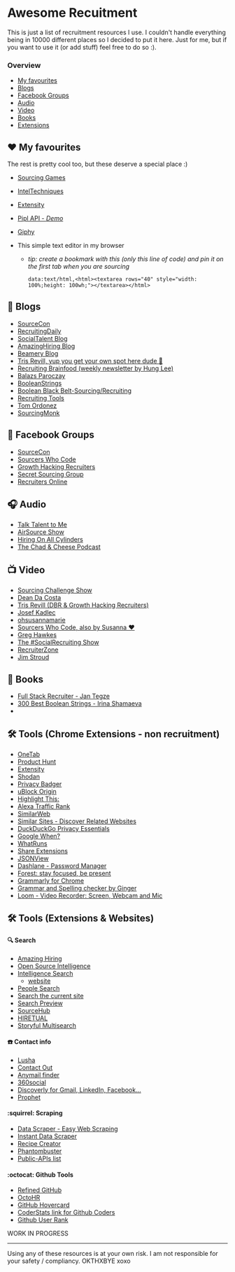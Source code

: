  # Awesome Recuitment

This is just a list of recruitment resources I use. I couldn't handle everything being in 10000 different places so I decided to put it here. Just for me, but if you want to use it (or add stuff) feel free to do so :).

### Overview
- [My favourites](https://github.com/Sjamilla/awesome-recruitment#%EF%B8%8F-my-favourites)
- [Blogs](https://github.com/Sjamilla/awesome-recruitment#-blogs)
- [Facebook Groups](https://github.com/Sjamilla/awesome-recruitment#-facebook-groups)
- [Audio](https://github.com/Sjamilla/awesome-recruitment#-audio)
- [Video](https://github.com/Sjamilla/awesome-recruitment#-video)
- [Books](https://github.com/Sjamilla/awesome-recruitment#-books)
- [Extensions](https://github.com/Sjamilla/awesome-recruitment#%EF%B8%8F-tools-chrome-extensions---non-recruitment)

## ❤️ My favourites
The rest is pretty cool too, but these deserve a special place :)
- [Sourcing Games](http://sourcing.games/)
- [IntelTechniques](https://inteltechniques.com/menu.html)
- [Extensity](https://chrome.google.com/webstore/detail/extensity/jjmflmamggggndanpgfnpelongoepncg)
- [Pipl API - _*Demo*_](https://pipl.com/api/demo)
- [Giphy](https://giphy.com/)

- This simple text editor in my browser
  - *tip: create a bookmark with this (only this line of code) and pin it on the first tab when you are sourcing*

      ```data:text/html,<html><textarea rows="40" style="width: 100%;height: 100wh;"></textarea></html>```

## 📓 Blogs
- [SourceCon](https://www.sourcecon.com/)
- [RecruitingDaily](https://recruitingdaily.com/)
- [SocialTalent Blog](https://www.socialtalent.com/blog)
- [AmazingHiring Blog](https://amazinghiring.com/blog/)
- [Beamery Blog](https://blog.beamery.com/)
- [Tris Revill, yup you get your own spot here dude 🖖](https://trisrevill.com/)
- [Recruiting Brainfood (weekly newsletter by Hung Lee)](http://www.recruitingbrainfood.com/)
- [Balazs Paroczay](https://thebalazs.com/)
- [BooleanStrings](http://booleanstrings.com/)
- [Boolean Black Belt-Sourcing/Recruiting](http://booleanblackbelt.com/)
- [Recruiting Tools](https://recruitingtools.com/)
- [Tom Ordonez](https://www.tomordonez.com/)
- [SourcingMonk](https://www.sourcingmonk.com/)

## 💬 Facebook Groups
- [SourceCon](https://www.facebook.com/groups/151466298380729/)
- [Sourcers Who Code](https://www.facebook.com/groups/SourcersWhoCode/)
- [Growth Hacking Recruiters](https://www.facebook.com/groups/GrowthHackingRecruiters/about/)
- [Secret Sourcing Group](https://www.facebook.com/groups/secret.sourcing/)
- [Recruiters Online](https://www.facebook.com/groups/recruitersonline/)

## 🎧 Audio
- [Talk Talent to Me](http://www.talktalenttome.com/)
- [AirSource Show](https://soundcloud.com/airsourceshow)
- [Hiring On All Cylinders](http://www.hiringonallcylinders.com/)
- [The Chad & Cheese Podcast](https://www.chadcheese.com/)


## 📺 Video
- [Sourcing Challenge Show](https://www.youtube.com/channel/UC87fpOVpZz7iQLer1rgti4w/videos)
- [Dean Da Costa](https://www.youtube.com/user/star4343/videos)
- [Tris Revill (DBR & Growth Hacking Recruiters)](https://www.youtube.com/channel/UCfSV1eDqGhSsJ_UaRnnCuOA/videos)
- [Josef Kadlec](https://www.youtube.com/user/josefkadlec/videos)
- [ohsusannamarie](https://www.youtube.com/channel/UCMENmamzULqh7WHzNRdd0dQ/videos)
- [Sourcers Who Code, also by Susanna ❤️](https://www.youtube.com/playlist?list=PLh9V7buk0vuDxX9G_acEyuZ4VVMa7b51v)
- [Greg Hawkes](https://www.youtube.com/channel/UC4uSR-TuXuq6LuAJje3wIlQ/videos)
- [The #SocialRecruiting Show](https://www.thesearchologist.com/social-media-recruitment-training/blog/)
- [RecruiterZone](https://www.crowdcast.io/recruiterzone)
- [Jim Stroud](https://www.youtube.com/user/jimstroud/videos)

## 📖 Books
- [Full Stack Recruiter - Jan Tegze](https://www.amazon.com/Full-Stack-Recruiter-Modern-Recruiters/dp/1976130735)
- [300 Best Boolean Strings - Irina Shamaeva](https://booleanbook.com/)
-


## 🛠️ Tools (Chrome Extensions - non recruitment)
- [OneTab](https://chrome.google.com/webstore/detail/onetab/chphlpgkkbolifaimnlloiipkdnihall)
- [Product Hunt](https://chrome.google.com/webstore/detail/product-hunt/likjafohlgffamccflcidmedfongmkee)
- [Extensity](https://chrome.google.com/webstore/detail/extensity/jjmflmamggggndanpgfnpelongoepncg)
- [Shodan](https://chrome.google.com/webstore/detail/shodan/jjalcfnidlmpjhdfepjhjbhnhkbgleap)
- [Privacy Badger](https://chrome.google.com/webstore/detail/privacy-badger/pkehgijcmpdhfbdbbnkijodmdjhbjlgp)
- [uBlock Origin](https://chrome.google.com/webstore/detail/cjpalhdlnbpafiamejdnhcphjbkeiagm)
- [Highlight This:](https://chrome.google.com/webstore/detail/highlight-this-finds-and/fgmbnmjmbjenlhbefngfibmjkpbcljaj)
- [Alexa Traffic Rank](https://chrome.google.com/webstore/detail/alexa-traffic-rank/cknebhggccemgcnbidipinkifmmegdel?hl=en)
- [SimilarWeb](https://chrome.google.com/webstore/detail/similarweb-traffic-rank-w/hoklmmgfnpapgjgcpechhaamimifchmp)
- [Similar Sites - Discover Related Websites](https://chrome.google.com/webstore/detail/necpbmbhhdiplmfhmjicabdeighkndkn)
- [DuckDuckGo Privacy Essentials
](https://chrome.google.com/webstore/detail/duckduckgo-privacy-essent/bkdgflcldnnnapblkhphbgpggdiikppg)
- [Google When?](https://chrome.google.com/webstore/detail/google-when/dgafcidlgmbcehokgdeghmfnbpbfhihh
)
- [WhatRuns](https://chrome.google.com/webstore/detail/cmkdbmfndkfgebldhnkbfhlneefdaaip)
- [Share Extensions](https://chrome.google.com/webstore/detail/chdafcbnfkfenoeejpaeenpdamhmalhe)
- [JSONView](https://chrome.google.com/webstore/detail/chklaanhfefbnpoihckbnefhakgolnmc)
- [Dashlane - Password Manager](https://chrome.google.com/webstore/detail/fdjamakpfbbddfjaooikfcpapjohcfmg)
- [Forest: stay focused, be present](https://chrome.google.com/webstore/detail/kjacjjdnoddnpbbcjilcajfhhbdhkpgk)
- [Grammarly for Chrome](https://chrome.google.com/webstore/detail/kbfnbcaeplbcioakkpcpgfkobkghlhen)
- [Grammar and Spelling checker by Ginger](https://chrome.google.com/webstore/detail/kdfieneakcjfaiglcfcgkidlkmlijjnh)
- [Loom - Video Recorder: Screen, Webcam and Mic](https://chrome.google.com/webstore/detail/liecbddmkiiihnedobmlmillhodjkdmb)




## 🛠️ Tools (Extensions & Websites)

#### 🔍 Search
- [Amazing Hiring](https://chrome.google.com/webstore/detail/amazinghiring/didkfdopbffjkpolefhpcjkohcpalicd?hl=en)
- [Open Source Intelligence](https://chrome.google.com/webstore/detail/open-source-intelligence/bclnaepfegjimpinlmgnipebbknlmmbh)
- [Intelligence Search
](https://chrome.google.com/webstore/detail/intelligence-search/dipfggodcibdmflidbceoaanadclgomm)
  - [website](http://www.intel-sw.com/)
- [People Search](https://chrome.google.com/webstore/detail/people-search-email-and-r/fomgcolbgdjbmnabgijnbmmmoimhlidi)
- [Search the current site](https://chrome.google.com/webstore/detail/jliolpcnkmolaaecncdfeofombdekjcp)
- [Search Preview](https://chrome.google.com/webstore/detail/majhgbekihmliceijipbdccgicepmmei)
- [SourceHub](https://chrome.google.com/webstore/detail/enaamgjepainkdajgmnhbjeafocplknl)
- [HIRETUAL](https://chrome.google.com/webstore/detail/jeablngoapekimaeoeclgcefdcpjhjcg)
- [Storyful Multisearch](https://chrome.google.com/webstore/detail/hkglibabhninbjmaccpajiakojeacnaf)


#### :phone: Contact info
- [Lusha](https://chrome.google.com/webstore/detail/mcebeofpilippmndlpcghpmghcljajna)
- [Contact Out](https://chrome.google.com/webstore/detail/jjdemeiffadmmjhkbbpglgnlgeafomjo)
- [Anymail finder](https://chrome.google.com/webstore/detail/binngoomidldeahceppnjjknalcgplfn)
- [360social](https://chrome.google.com/webstore/detail/bplilbogidkdmacifmkmciboihbcchom)
- [Discoverly for Gmail, LinkedIn, Facebook...](https://chrome.google.com/webstore/detail/dijhcpbkalfgkcebgoncjmfpbamihgaf)
-  [Prophet](https://chrome.google.com/webstore/detail/alikckkmddkoooodkchoheabgakpopmg)



#### :squirrel: Scraping
 - [Data Scraper - Easy Web Scraping](https://chrome.google.com/webstore/detail/nndknepjnldbdbepjfgmncbggmopgden)
 - [Instant Data Scraper](https://chrome.google.com/webstore/detail/ofaokhiedipichpaobibbnahnkdoiiah)
 - [Recipe Creator](https://chrome.google.com/webstore/detail/icadidhenmiokjlmpdgjikdoknhfgkhg)
 - [Phantombuster](https://phantombuster.com/)
 - [Public-APIs list ](https://github.com/toddmotto/public-apis)

#### :octocat: Github Tools
 - [Refined GitHub](https://chrome.google.com/webstore/detail/hlepfoohegkhhmjieoechaddaejaokhf)
 - [OctoHR](https://chrome.google.com/webstore/detail/beiklbdjdmfkgchmiabjejdlpaoicbef)
 - [GitHub Hovercard](https://chrome.google.com/webstore/detail/mmoahbbnojgkclgceahhakhnccimnplk)
 - [CoderStats link for Github Coders](https://chrome.google.com/webstore/detail/necogepejonacpphmlmcagmbjaogpbng)
 - [Github User Rank](https://chrome.google.com/webstore/detail/oabhkjmpcnkeifhahnlhafajeoofhjak)




WORK IN PROGRESS




***

Using any of these resources is at your own risk. I am not responsible for your safety /
compliancy. OKTHXBYE xoxo
